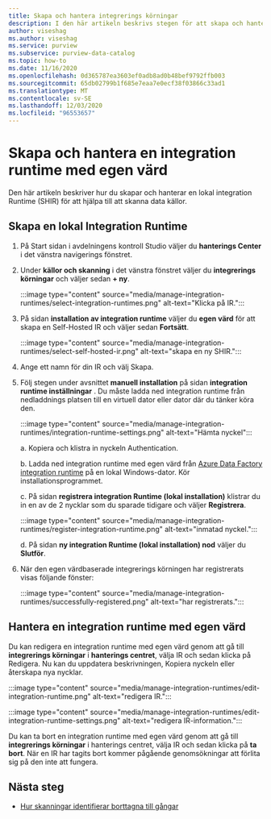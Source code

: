 ```yaml
---
title: Skapa och hantera integrerings körningar
description: I den här artikeln beskrivs stegen för att skapa och hantera integrerings körningar i Azure avdelningens kontroll.
author: viseshag
ms.author: viseshag
ms.service: purview
ms.subservice: purview-data-catalog
ms.topic: how-to
ms.date: 11/16/2020
ms.openlocfilehash: 0d365787ea3603ef0adb8ad0b48bef9792ffb003
ms.sourcegitcommit: 65db02799b1f685e7eaa7e0ecf38f03866c33ad1
ms.translationtype: MT
ms.contentlocale: sv-SE
ms.lasthandoff: 12/03/2020
ms.locfileid: "96553657"
---
```

# <a name="create-and-manage-a-self-hosted-integration-runtime"></a>Skapa och hantera en integration runtime med egen värd

Den här artikeln beskriver hur du skapar och hanterar en lokal integration Runtime (SHIR) för att hjälpa till att skanna data källor.

## <a name="create-a-self-hosted-integration-runtime"></a>Skapa en lokal Integration Runtime

1. På Start sidan i avdelningens kontroll Studio väljer du **hanterings Center** i det vänstra navigerings fönstret.

2. Under **källor och skanning** i det vänstra fönstret väljer du **integrerings körningar** och väljer sedan **+ ny**.

    :::image type="content" source="media/manage-integration-runtimes/select-integration-runtimes.png" alt-text="Klicka på IR.":::

3. På sidan **installation av integration runtime** väljer du **egen värd** för att skapa en Self-Hosted IR och väljer sedan **Fortsätt**.

    :::image type="content" source="media/manage-integration-runtimes/select-self-hosted-ir.png" alt-text="skapa en ny SHIR.":::

4. Ange ett namn för din IR och välj Skapa.

5. Följ stegen under avsnittet **manuell installation** på sidan **integration runtime inställningar** . Du måste ladda ned integration runtime från nedladdnings platsen till en virtuell dator eller dator där du tänker köra den.

    :::image type="content" source="media/manage-integration-runtimes/integration-runtime-settings.png" alt-text="Hämta nyckel":::

    a. Kopiera och klistra in nyckeln Authentication.
        
    b. Ladda ned integration runtime med egen värd från [Azure Data Factory integration runtime](https://www.microsoft.com/download/details.aspx?id=39717) på en lokal Windows-dator. Kör installationsprogrammet.
        
    c. På sidan **registrera integration Runtime (lokal installation)** klistrar du in en av de 2 nycklar som du sparade tidigare och väljer **Registrera**.

    :::image type="content" source="media/manage-integration-runtimes/register-integration-runtime.png" alt-text="inmatad nyckel.":::

    d. På sidan **ny integration Runtime (lokal installation) nod** väljer du **Slutför**.

6. När den egen värdbaserade integrerings körningen har registrerats visas följande fönster:

    :::image type="content" source="media/manage-integration-runtimes/successfully-registered.png" alt-text="har registrerats.":::

## <a name="manage-a-self-hosted-integration-runtime"></a>Hantera en integration runtime med egen värd

Du kan redigera en integration runtime med egen värd genom att gå till **integrerings körningar** i **hanterings centret**, välja IR och sedan klicka på Redigera. Nu kan du uppdatera beskrivningen, Kopiera nyckeln eller återskapa nya nycklar.

:::image type="content" source="media/manage-integration-runtimes/edit-integration-runtime.png" alt-text="redigera IR.":::

:::image type="content" source="media/manage-integration-runtimes/edit-integration-runtime-settings.png" alt-text="redigera IR-information.":::

Du kan ta bort en integration runtime med egen värd genom att gå till **integrerings körningar** i hanterings centret, välja IR och sedan klicka på **ta bort**. När en IR har tagits bort kommer pågående genomsökningar att förlita sig på den inte att fungera.

## <a name="next-steps"></a>Nästa steg

* [Hur skanningar identifierar borttagna till gångar](concept-detect-deleted-assets.md)
